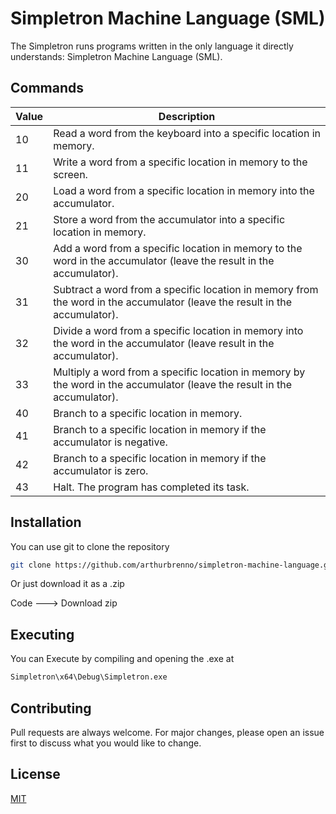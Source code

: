 # Simpletron Machine Language (SML)

The Simpletron runs programs written in the only language it directly understands: Simpletron Machine Language (SML).

## Commands

| Value | Description |
|-------|-------------|
| 10    | Read a word from the keyboard into a specific location in memory. |
| 11    | Write a word from a specific location in memory to the screen. |
| 20    | Load a word from a specific location in memory into the accumulator. |
| 21    | Store a word from the accumulator into a specific location in memory. |
| 30    | Add a word from a specific location in memory to the word in the accumulator (leave the result in the accumulator). |
| 31    | Subtract a word from a specific location in memory from the word in the accumulator (leave the result in the accumulator). |
| 32    | Divide a word from a specific location in memory into the word in the accumulator (leave result in the accumulator). |
| 33    | Multiply a word from a specific location in memory by the word in the accumulator (leave the result in the accumulator). |
| 40    | Branch to a specific location in memory. |
| 41    | Branch to a specific location in memory if the accumulator is negative. |
| 42    | Branch to a specific location in memory if the accumulator is zero. |
| 43    | Halt. The program has completed its task. |

## Installation

You can use git to clone the repository

```bash
git clone https://github.com/arthurbrenno/simpletron-machine-language.git
```
Or just download it as a .zip

Code ---> Download zip


## Executing
You can Execute by compiling and opening the .exe at
```bash
Simpletron\x64\Debug\Simpletron.exe
```


## Contributing

Pull requests are always welcome. For major changes, please open an issue first
to discuss what you would like to change.

## License

[MIT](https://choosealicense.com/licenses/mit/)
